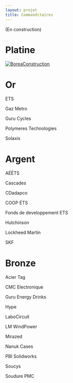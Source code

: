 ```yaml
---
layout: projet
title: Commanditaires
---
```


(En construction)


Platine
==

<a href="http://www.boreaconstruction.com">
<img borders="0" src="http://www.cad-jobs.ca/photo_view_logo_big.php?employer=285" alt="BoreaConstruction"></a>



Or
==
ETS

Gaz Metro

Guru Cycles

Polymeres Technologies

Solaxis


Argent
======
AÉÉTS

Cascades

CDadapco

COOP ÉTS

Fonds de developpement ETS

Hutchinson

Lockheed Martin

SKF


Bronze
======
Acier Tag

CMC Electronique

Guru Energy Drinks

Hype

LaboCircuit

LM WindPower

Mirazed

Nanuk Cases

PBI Solidworks

Soucys

Soudure PMC

